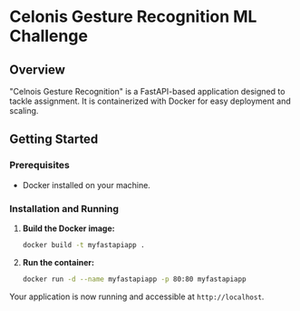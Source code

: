 ﻿# Celonis Gesture Recognition ML Challenge

## Overview
"Celnois Gesture Recognition" is a FastAPI-based application designed to tackle assignment. It is containerized with Docker for easy deployment and scaling.

## Getting Started

### Prerequisites
- Docker installed on your machine.

### Installation and Running

1. **Build the Docker image:**
   ```bash
   docker build -t myfastapiapp .
   ```

2. **Run the container:**
   ```bash
   docker run -d --name myfastapiapp -p 80:80 myfastapiapp
   ```

Your application is now running and accessible at `http://localhost`.
